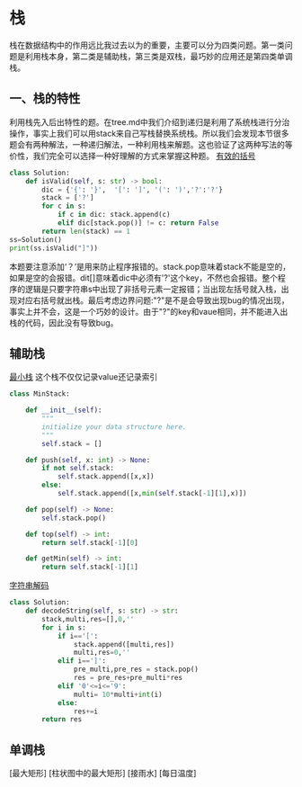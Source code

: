 # 栈
栈在数据结构中的作用远比我过去以为的重要，主要可以分为四类问题。第一类问题是利用栈本身，第二类是辅助栈，第三类是双栈，最巧妙的应用还是第四类单调栈。
## 一、栈的特性
利用栈先入后出特性的题。在tree.md中我们介绍到递归是利用了系统栈进行分治操作，事实上我们可以用stack来自己写栈替换系统栈。所以我们会发现本节很多题会有两种解法，一种递归解法，一种利用栈来解题。这也验证了这两种写法的等价性，我们完全可以选择一种好理解的方式来掌握这种题。
[有效的括号](https://leetcode-cn.com/problems/valid-parentheses/)
```python
class Solution:
    def isValid(self, s: str) -> bool:
        dic = {'{': '}',  '[': ']', '(': ')','?':'?'}
        stack = ['?']
        for c in s:
            if c in dic: stack.append(c)
            elif dic[stack.pop()] != c: return False 
        return len(stack) == 1
ss=Solution()
print(ss.isValid("]"))
```
本题要注意添加‘？’是用来防止程序报错的。stack.pop意味着stack不能是空的，如果是空的会报错。dit[]意味着dic中必须有'?'这个key，不然也会报错。整个程序的逻辑是只要字符串s中出现了非括号元素一定报错；当出现左括号就入栈，出现对应右括号就出栈。最后考虑边界问题:"?"是不是会导致出现bug的情况出现，事实上并不会，这是一个巧妙的设计。由于"?"的key和vaue相同，并不能进入出栈的代码，因此没有导致bug。


## 辅助栈
[最小栈](https://leetcode-cn.com/problems/min-stack/)
这个栈不仅仅记录value还记录索引
```python
class MinStack:

    def __init__(self):
        """
        initialize your data structure here.
        """
        self.stack = []

    def push(self, x: int) -> None:
        if not self.stack:
            self.stack.append([x,x])
        else:
            self.stack.append([x,min(self.stack[-1][1],x)])

    def pop(self) -> None:
        self.stack.pop()

    def top(self) -> int:
        return self.stack[-1][0]

    def getMin(self) -> int:
        return self.stack[-1][1]
```
[字符串解码](https://leetcode-cn.com/problems/decode-string/)
```python
class Solution:
    def decodeString(self, s: str) -> str:
        stack,multi,res=[],0,''
        for i in s:
            if i=='[':
                stack.append([multi,res])
                multi,res=0,''
            elif i==']':
                pre_multi,pre_res = stack.pop()
                res = pre_res+pre_multi*res
            elif '0'<=i<='9':
                multi= 10*multi+int(i)
            else:
                res+=i
        return res
```
## 单调栈
[最大矩形]
[柱状图中的最大矩形]
[接雨水]
[每日温度]
